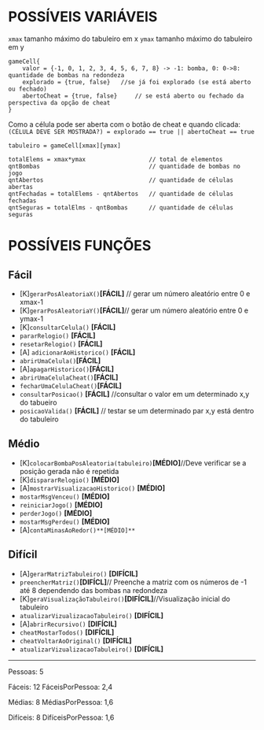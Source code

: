 # POSSÍVEIS VARIÁVEIS

`xmax` tamanho máximo do tabuleiro em x
`ymax` tamanho máximo do tabuleiro em y

    gameCell{
    	valor = {-1, 0, 1, 2, 3, 4, 5, 6, 7, 8} -> -1: bomba, 0: 0->8: quantidade de bombas na redondeza
    	explorado = {true, false} 	//se já foi explorado (se está aberto ou fechado)
    	abertoCheat = {true, false}		// se está aberto ou fechado da perspectiva da opção de cheat
    }


Como a célula pode ser aberta com o botão de cheat e quando clicada:
`(CÉLULA DEVE SER MOSTRADA?) = explorado == true || abertoCheat == true`

    tabuleiro = gameCell[xmax][ymax]
    
    totalElems = xmax*ymax 					// total de elementos
    qntBombas 								// quantidade de bombas no jogo
    qntAbertos 								// quantidade de células abertas
    qntFechadas = totalElems - qntAbertos 	// quantidade de células fechadas
    qntSeguras = totalElms - qntBombas 		// quantidade de células seguras


# POSSÍVEIS FUNÇÕES
## Fácil
* [K]`gerarPosAleatoriaX()`**[FÁCIL]** // gerar um número aleatório entre 0 e xmax-1
* [K]`gerarPosAleatoriaY()`**[FÁCIL]**// gerar um número aleatório entre 0 e ymax-1
* [K]`consultarCelula()` **[FÁCIL]**
* `pararRelogio()` **[FÁCIL]**
* `resetarRelogio()` **[FÁCIL]**
* [A] `adicionarAoHistorico()` **[FÁCIL]**
* `abrirUmaCelula()`**[FÁCIL]**
* [A]`apagarHistorico()`**[FÁCIL]**
* `abrirUmaCelulaCheat()`**[FÁCIL]**
* `fecharUmaCelulaCheat()`**[FÁCIL]**
* `consultarPosicao()` **[FÁCIL]** //consultar o valor em um determinado x,y do tabueiro
* `posicaoValida()` **[FÁCIL]** // testar se um determinado par x,y está dentro do tabuleiro


## Médio
* [K]`colocarBombaPosAleatoria(tabuleiro)`**[MÉDIO]**//Deve verificar se a posição gerada não é repetida
* [K]`dispararRelogio()` **[MÉDIO]**
* [A]`mostrarVisualizacaoHistorico()` **[MÉDIO]**
* `mostarMsgVenceu()` **[MÉDIO]**
* `reiniciarJogo()` **[MÉDIO]**
* `perderJogo()` **[MÉDIO]**
* `mostarMsgPerdeu()` **[MÉDIO]**
* [A]`contaMinasAoRedor()**[MÉDIO]**`


## Difícil
* [A]`gerarMatrizTabuleiro()` **[DIFÍCIL]**
* `preencherMatriz()`**[DIFÍCL]**// Preenche a matriz com os números de -1 até 8 dependendo das bombas na redondeza
* [K]`geraVisualizaçãoTabuleiro()`**[DIFÍCIL]**//Visualização inicial do tabuleiro
* `atualizarVizualizacaoTabuleiro()` **[DIFÍCIL]**
* [A]`abrirRecursivo()` **[DIFÍCIL]**
* `cheatMostarTodos()` **[DIFÍCIL]**
* `cheatVoltarAoOriginal()` **[DIFÍCIL]**
* `atualizarVizualizacaoTabuleiro()` **[DIFÍCIL]**


----

Pessoas: 5

Fáceis: 12
FáceisPorPessoa: 2,4

Médias: 8
MédiasPorPessoa: 1,6

Difíceis: 8
DifíceisPorPessoa: 1,6

